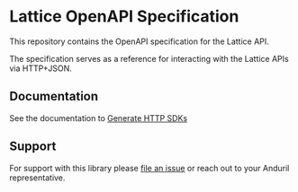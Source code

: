 # Lattice OpenAPI Specification

This repository contains the OpenAPI specification for the Lattice API.

The specification serves as a reference for interacting with the Lattice APIs
via HTTP+JSON.

## Documentation

See the documentation to [Generate HTTP SDKs](https://docs.anduril.com/guide/generate-http-sdks)


## Support

For support with this library please [file an issue](https://github.com/anduril/openapi/issues/new) or reach out to your Anduril representative. 
